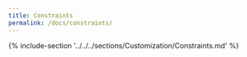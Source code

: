 ```yaml
---
title: Constraints
permalink: /docs/constraints/
---
```


{% include-section '../../../sections/Customization/Constraints.md' %}